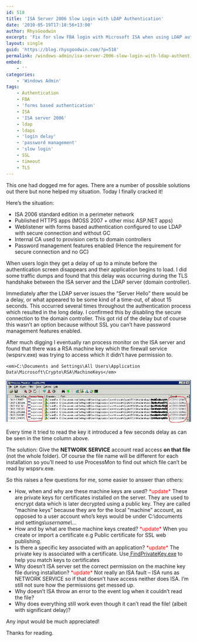 ```yaml
---
id: 518
title: 'ISA Server 2006 Slow Login with LDAP Authentication'
date: '2010-05-19T17:18:56+13:00'
author: RhysGoodwin
excerpt: 'Fix for slow FBA login with Microsoft ISA when using LDAP authentication.'
layout: single
guid: 'https://blog.rhysgoodwin.com/?p=518'
permalink: /windows-admin/isa-server-2006-slow-login-with-ldap-authentication/
embed:
    - ''
categories:
    - 'Windows Admin'
tags:
    - Authentication
    - FBA
    - 'forms based authentication'
    - ISA
    - 'ISA server 2006'
    - ldap
    - ldaps
    - 'login delay'
    - 'password management'
    - 'slow login'
    - SSL
    - timeout
    - TLS
---
```


This one had dogged me for ages. There are a number of possible solutions out there but none helped my situation. Today I finally cracked it!

Here’s the situation:

- ISA 2006 standard edition in a perimeter network
- Published HTTPS apps (MOSS 2007 + other misc ASP.NET apps)
- Weblistener with forms based authentication configured to use LDAP with secure connection and without GC
- Internal CA used to provision certs to domain controllers
- Password management features enabled (Hence the requirement for secure connection and no GC)

When users login they get a delay of up to a minute before the authentication screen disappears and their application begins to load. I did some traffic dumps and found that this delay was occurring during the TLS handshake between the ISA server and the LDAP server (domain controller).

Immediately after the LDAP server issues the “Server Hello” there would be a delay, or what appeared to be some kind of a time-out, of about 15 seconds. This occurred several times throughout the authentication process which resulted in the long delay. I confirmed this by disabling the secure connection to the domain controller. This got rid of the delay but of course this wasn’t an option because without SSL you can’t have password management features enabled.

After much digging I eventually ran process monitor on the ISA server and found that there was a RSA machine key which the firewall service (wspsrv.exe) was trying to access which it didn’t have permission to.

```
<em>C:\Documents and Settings\All Users\Application Data\Microsoft\Crypto\RSA\MachineKeys</em>
```

[![](/content/uploads/2010/05/ProcessMon.jpg "ProcessMon")](/content/uploads/2010/05/ProcessMon.jpg)

Every time it tried to read the key it introduced a few seconds delay as can be seen in the time column above.

The solution: Give the **NETWORK SERVICE** account read access **on that file** (not the whole folder). Of course the file name will be different for each installation so you’ll need to use ProcessMon to find out which file can’t be read by wspsrv.exe.

So this raises a few questions for me, some easier to answer than others:

- How, when and why are these machine keys are used? <span style="color: #ff0000;">\*update\*</span> These are private keys for certificates installed on the server. They are used to encrypt data which is later decrypted using a public key. They are called “machine keys” because they are for the local “machine” account, as opposed to a user account who’s keys would be under C:\\documents and settings\\*username\\…*
- How and by what are these machine keys created? <span style="color: #ff0000;">\*update\* </span>When you create or import a certificate e.g Public certificate for SSL web publishing.
- Is there a specific key associated with an application? <span style="color: #ff0000;">\*update\*</span> The private key is associated with a certificate. Use[ FindPrivateKey.exe](https://blog.rhysgoodwin.com/windows-admin/findprivatekey-exe-pre-compiled/) to help you match keys to certificates
- Why doesn’t ISA server set the correct permission on the machine key file during installation? <span style="color: #ff0000;">\*update\*</span> Not really an ISA fault – ISA runs as NETWORK SERVICE so if that doesn’t have access neither does ISA. I’m still not sure how the permissions get messed up.
- Why doesn’t ISA throw an error to the event log when it couldn’t read the file?
- Why does everything still work even though it can’t read the file! (albeit with significant delay)?

Any input would be much appreciated!

Thanks for reading.